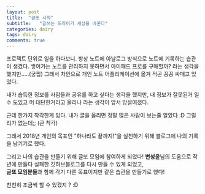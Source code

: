 ```yaml
---
layout: post
title:  "글또 시작"
subtitle:   "글쓰는 또라이가 세상을 바꾼다"
categories: dairy
tags: dairy
comments: true
---
```


프로젝트 단위로 일을 하다보니. 
항상 노트에 아날로그 방식으로 노트에 기록하는 습관이 생겼다. 쌓여가는 노트를 관리하지 못하면서 아이패드 프로를 구매할까? 라는 생각을 했지만.....(궁핍)
그래서 차안으로 개인 노트 어플리케이션에 옮겨 적곤 꽁꽁 싸매고 있었다.

내가 습득한 정보를 사람들과 공유를 하고 싶다는 생각을 했지만,
내 정보가 잘못된거 일 수 도있고 머 대단한거라고 올리나 라는 생각이 앞서 망설여졌다.

근데 한가지 착각한게 있다. 내가 글을 올리면 정말 많은 사람이 보는줄 알았다 :D 그럴리가 없는데;; (큰 착각)

그래서 2018년 개인의 목표인 "하나라도 끝까지!"을 실천하기 위해 블로그에 나의 기록을 남기기로 했다.

그리고 나의 습관을 만들기 위해 글또 모임에 참여하게 되었다!
**변성윤**님의 도움으로 작년에 만들다 실패한 깃허브블로그를 다시 만들 수 있게 되었고,  
**글또 모임분들**과 함께 각기 다른 목표이지만 같은 습관을 만들기로 했다!  



천천히 조금씩 할 수 있겠지 ? :D

  



